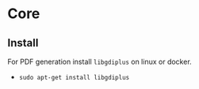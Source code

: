 # Core

## Install
For PDF generation install `libgdiplus` on linux or docker.

- `sudo apt-get install libgdiplus`